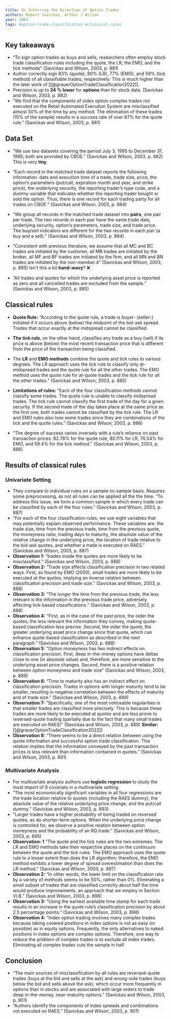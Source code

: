 ```yaml
---
title: On Inferring the Direction of Option Trades
authors: Robert Savickas, Arthur J Wilson
year: 2003
tags: #option-trade-classification #classical-rules
---
```


## Key takeaways

- “To sign option trades as buys and sells, researchers often employ stock trade classification rules including the quote, the LR, the EMO, and the tick methods” (Savickas and Wilson, 2003, p. 881)
- Author correctly sign 83% (quote), 80% (LR), 77% (EMO), and 59% (tick method) of all classifiable trades, respectively. This is much higher than the later work of [[@grauerOptionTradeClassification2022]].
- Precision is up to **24 % lower** for **options** than for stock data. (Savickas and Wilson, 2003, p. 882)
- “We find that the components of index option complex trades not executed on the Retail Automated Execution System are misclassified almost 50% of the time by any method. The elimination of these trades (15% of the sample) results in a success rate of over 87% for the quote rule.” (Savickas and Wilson, 2003, p. 881)


## Data Set
- “We use two datasets covering the period July 3, 1995 to December 31, 1995; both are provided by CBOE.”  (Savickas and Wilson, 2003, p. 882) This is very **tiny**. 
- “Each record in the matched trade dataset reports the following information: date and execution time of a trade, trade size, price, the option’s parameters (put/call, expiration month and year, and strike price), the underlying security, the reporting trader’s type code, and a dummy variable that indicates whether the reporting trader bought or sold the option. Thus, there is one record for each trading party for all trades on CBOE.” (Savickas and Wilson, 2003, p. 884)
- “We group all records in the matched trade dataset into **pairs**, one pair per trade. The two records in each pair have the same trade date, underlying security, option’s parameters, trade size, and trade price. The buy/sell indicators are different for the two records in each pair (a buy and a sell).” (Savickas and Wilson, 2003, p. 884)

- “Consistent with previous literature, we assume that all MC and BC trades are initiated by the customer, all MB trades are initiated by the broker, all MF and BF trades are initiated by the firm, and all MN and BN trades are initiated by the non-member.4” (Savickas and Wilson, 2003, p. 885) Isn't this a bit **hand-wavy**? ❌
- “All trades and quotes for which the underlying asset price is reported as zero and all cancelled trades are excluded from the sample.” (Savickas and Wilson, 2003, p. 885)

## Classical rules
- **Quote Rule:** “According to the quote rule, a trade is buyer- (seller-) initiated if it occurs above (below) the midpoint of the bid-ask spread. Trades that occur exactly at the midspread cannot be classified. 
- **The tick rule**, on the other hand, classifies any trade as a buy (sell) if its price is above (below) the most recent transaction price that is different from the price of the transaction being classified. 
- The **LR** and **EMO methods** combine the quote and tick rules to various degrees. The LR approach uses the tick rule to classify only at-midspread trades and the quote rule for all the other trades. The EMO method uses the quote rule for at-quote trades and the tick rule for all the other trades.” (Savickas and Wilson, 2003, p. 885)

- **Limitations of rules:** “Each of the four classification methods cannot classify some trades. The quote rule is unable to classify midspread trades. The tick rule cannot classify the first trade of the day for a given security. If the second trade of the day takes place at the same price as the first one, both trades cannot be classified by the tick rule. The LR and EMO rules also lose some trades since they are combinations of the tick and the quote rules.” (Savickas and Wilson, 2003, p. 886)

- “The degree of success varies inversely with a rule’s reliance on past transaction prices: 82.78% for the quote rule, 80.11% for LR, 76.54% for EMO, and 59.4% for the tick method.” (Savickas and Wilson, 2003, p. 886)

## Results of classical rules
### Univariate Setting
- They compare to individual rules on a sample-to-sample basis. Requires some preprocessing, as not all rules can be applied all the the time. “To address this issue, we form a common sample in which every trade can be classified by each of the four rules.” (Savickas and Wilson, 2003, p. 887)
- “For each of the four classification rules, we use eight variables that may potentially explain observed performance. These variables are: the trade size, time from the previous trade, time from the previous quote, the moneyness ratio, trading days to maturity, the absolute value of the relative change in the underlying price, the location of trade relative to the bid-ask quotes, and whether a trade is executed on RAES.” (Savickas and Wilson, 2003, p. 887)
- **Observation 1:** “trades inside the quotes are more likely to be misclassified.” (Savickas and Wilson, 2003, p. 888)
- **Observation 2:** “Trade size affects classification precision in two related ways. First, as found by EMO (2000), small trades are more likely to be executed at the quotes, implying an inverse relation between classification precision and trade size.” (Savickas and Wilson, 2003, p. 888)
- **Observation 3:** “The longer the time from the previous trade, the less relevant is the information in the previous trade price, adversely affecting tick-based classifications.” (Savickas and Wilson, 2003, p. 888)
- **Observation 4:** “First, as in the case of the past price, the older the quotes, the less relevant the information they convey, making quote-based classification less precise. Second, the older the quote, the greater underlying asset price change since that quote, which can enhance quote-based classification as described in the next paragraph.” (Savickas and Wilson, 2003, p. 888)
- **Observation 5:** “Option moneyness has two indirect effects on classification precision. First, deep in-the-money options have deltas close to one (in absolute value) and, therefore, are more sensitive to the underlying asset price changes. Second, there is a positive relation between option moneyness and trade size” (Savickas and Wilson, 2003, p. 889)
- **Observation 6:** “Time to maturity also has an indirect effect on classification precision. Trades in options with longer maturity tend to be smaller, resulting in negative correlation between the effects of maturity and of trade size.” (Savickas and Wilson, 2003, p. 889)
- **Observation 7:** “Specifically, one of the most noticeable regularities is that smaller trades are classified more precisely. This is because these trades are more likely to be executed at quotes and are less prone to reversed-quote trading (partially due to the fact that many small trades are executed on RAES)” (Savickas and Wilson, 2003, p. 889) **Similar:** [[@grauerOptionTradeClassification2022]]
- **Observation 8:** “There seems to be a direct relation between using the quote information and successful option trade classification. This relation implies that the information conveyed by the past transaction prices is less relevant than information contained in quotes.” (Savickas and Wilson, 2003, p. 891)
### Multivariate Analysis
- For multivariate analysis authors use **logistic regression** to study the most import of 8 covariats in a multivariate setting.
- “The most economically significant variables in all four regressions are the trade location relative to quotes (including the RAES dummy), the absolute value of the relative underlying price change, and the put/call dummy.” (Savickas and Wilson, 2003, p. 893)
- "Larger trades have a higher probability of being traded on reversed quotes, as do shorter-term options. When the underlying price change is controlled for, we observe a positive relation between option moneyness and the probability of an RQ trade.” (Savickas and Wilson, 2003, p. 895)
- **Observation: 1** “The quote and the tick rules are the two extremes. The LR and EMO methods take their respective places on the continuum between the quote and the tick rules. The EMO approach uses the quote rule to a lesser extent than does the LR algorithm; therefore, the EMO method exhibits a lower degree of spread overestimation than does the LR method.” (Savickas and Wilson, 2003, p. 897)
- **Observation 2:** “In other words, the lower limit on the classification rate by a variety of methods seems to be 50%, rather than 0%. Eliminating a small subset of trades that are classified correctly about half the time would produce improvements, an approach that we employ in Section VI.B.” (Savickas and Wilson, 2003, p. 898)
- **Observation 3:** “Using the earliest available time stamp for each trade results in an increase in the quote rule’s classification precision by about 2.5 percentage points.” (Savickas and Wilson, 2003, p. 898)
- **Observation 4:** “Index option trading involves many complex trades because taking covered positions in index options is not as easy (or possible) as in equity options. Frequently, the only alternatives to naked positions in index options are complex options. Therefore, one way to reduce the problem of complex trades is to exclude all index trades. Eliminating all complex trades cuts the sample in half.

## Conclusion 
- “The main sources of misclassification by all rules are reversed-quote trades (buys at the bid and sells at the ask) and wrong-side trades (buys below the bid and sells above the ask), which occur more frequently in options than in stocks and are associated with large orders to trade deep in-the-money, near-maturity options.” (Savickas and Wilson, 2003, p. 901)
- “Authors identify the components of index spreads and combinations not executed on RAES.” (Savickas and Wilson, 2003, p. 901)
